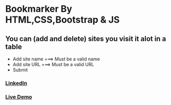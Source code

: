 # Bookmarker By HTML,CSS,Bootstrap & JS

## You can \(add and delete\) sites you visit it alot in a table

- Add site name ===> Must be a valid name
- Add site URL ===> Must be a valid URL
- Submit

### [LinkedIn](https://www.linkedin.com/in/mohammed-ashraf-a044522b9?utm_source=share&utm_campaign=share_via&utm_content=profile&utm_medium=android_app)

### [Live Demo](https://mo-ashraf-elsayed.github.io/Bookmarker/)
